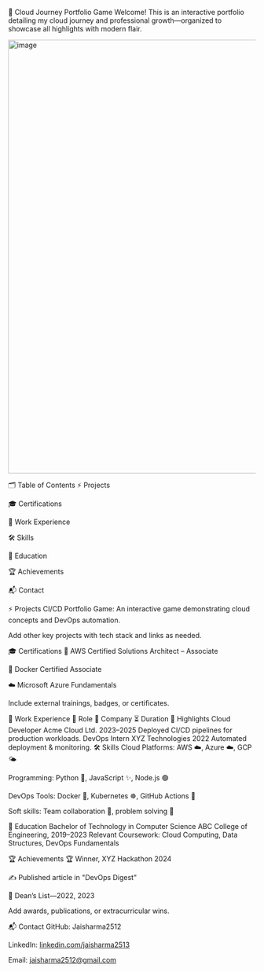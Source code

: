 🚀 Cloud Journey Portfolio Game
Welcome! This is an interactive portfolio detailing my cloud journey and professional growth—organized to showcase all highlights with modern flair.

<img width="1918" height="883" alt="image" src="https://github.com/user-attachments/assets/6f1c7d7f-c16a-49f0-a8e0-8c2071e7fbb8" />


🗂️ Table of Contents
⚡ Projects

🎓 Certifications

💼 Work Experience

🛠️ Skills

🏫 Education

🏆 Achievements

📬 Contact

⚡ Projects
CI/CD Portfolio Game: An interactive game demonstrating cloud concepts and DevOps automation.

Add other key projects with tech stack and links as needed.

🎓 Certifications
🏅 AWS Certified Solutions Architect – Associate

🐳 Docker Certified Associate

☁️ Microsoft Azure Fundamentals

Include external trainings, badges, or certificates.

💼 Work Experience
👤 Role	🏢 Company	⏳ Duration	🌟 Highlights
Cloud Developer	Acme Cloud Ltd.	2023–2025	Deployed CI/CD pipelines for production workloads.
DevOps Intern	XYZ Technologies	2022	Automated deployment & monitoring.
🛠️ Skills
Cloud Platforms: AWS ☁️, Azure ☁️, GCP 🌤️

Programming: Python 🐍, JavaScript ✨, Node.js 🟢

DevOps Tools: Docker 🐳, Kubernetes ☸️, GitHub Actions 🤖

Soft skills: Team collaboration 🤝, problem solving 🧠

🏫 Education
Bachelor of Technology in Computer Science
ABC College of Engineering, 2019–2023
Relevant Coursework: Cloud Computing, Data Structures, DevOps Fundamentals

🏆 Achievements
🏆 Winner, XYZ Hackathon 2024

✍️ Published article in "DevOps Digest"

📜 Dean’s List—2022, 2023

Add awards, publications, or extracurricular wins.

📬 Contact
GitHub: Jaisharma2512

LinkedIn: [linkedin.com/jaisharma2513](https://www.linkedin.com/in/jaisharma2512/)

Email: jaisharma2512@gmail.com
